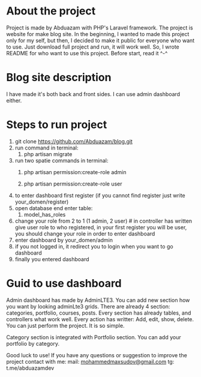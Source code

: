 # About the project
Project is made by Abduazam with PHP's Laravel framework. The project is website for make blog site. In the beginning, I wanted to made this project only for my self, but then, I decided to make it public for everyone who want to use. Just download full project and run, it will work well. So, I wrote README for who want to use this project. Before start, read it ^-^

# Blog site description
I have made it's both back and front sides. I can use admin dashboard either.

# Steps to run project
1. git clone https://github.com/Abduazam/blog.git
2. run command in terminal:
   1) php artisan migrate
3. run two spatie commands in terminal: 
   1) php artisan permission:create-role admin 
   
   2) php artisan permission:create-role user
4. to enter dashboard first register (if you cannot find register just write your_domen/register)
5. open database end enter table:
   1) model_has_roles
6. change your role from 2 to 1 (1 admin, 2 user) # in controller has written give user role to who registered, in your first register you will be user, you should change your role in order to enter dashboard
7. enter dashboard by your_domen/admin
8. if you not logged in, it redirect you to login when you want to go dashboard
9. finally you entered dashboard

# Guid to use dashboard
Admin dashboard has made by AdminLTE3. You can add new section how you want by looking adminLte3 grids. There are already 4 section: categories, portfolio, courses, posts. Every section has already tables, and controllers what work well. Every action has writter: Add, edit, show, delete. You can just perform the project. It is so simple.

Category section is integrated with Portfolio section. You can add your portfolio by category.

Good luck to use!
If you have any questions or suggestion to improve the project contact with me:
    mail: mohammedmaxsudov@gmail.com
    tg: t.me/abduazamdev
